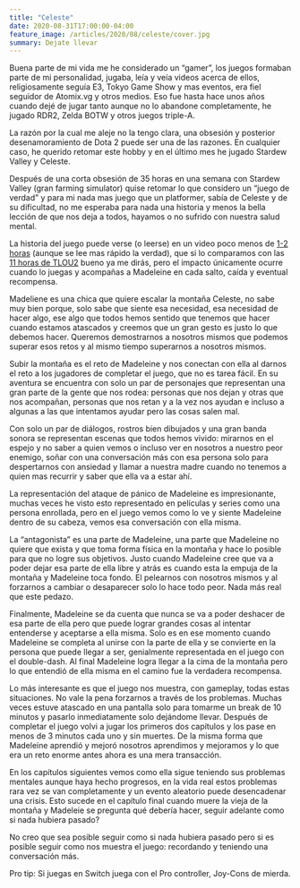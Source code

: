 ```yaml
---
title: "Celeste"
date: 2020-08-31T17:00:00-04:00
feature_image: /articles/2020/08/celeste/cover.jpg
summary: Dejate llevar
---
```


Buena parte de mi vida me he considerado un “gamer”, los juegos formaban parte de mi personalidad, jugaba, leía y veía videos acerca de ellos, religiosamente seguía E3, Tokyo Game Show y mas eventos, era fiel seguidor de Atomix.vg y otros medios. Eso fue hasta hace unos años cuando dejé de jugar tanto aunque no lo abandone completamente, he jugado RDR2, Zelda BOTW y otros juegos triple-A.

La razón por la cual me aleje no la tengo clara, una obsesión y posterior desenamoramiento de Dota 2 puede ser una de las razones. En cualquier caso, he querido retomar este hobby y en el último mes he jugado Stardew Valley y Celeste.

Después de una corta obsesión de 35 horas en una semana con Stardew Valley (gran farming simulator) quise retomar lo que considero un “juego de verdad” y para mi nada mas juego que un platformer, sabía de Celeste y de su dificultad, no me esperaba para nada una historia y menos la bella lección de que nos deja a todos, hayamos o no sufrido con nuestra salud mental.

La historia del juego puede verse (o leerse) en un video poco menos de [1-2 horas](https://www.youtube.com/watch?v=JIXqmjYF4F4) (aunque se lee mas rápido la verdad), que si lo comparamos con las [11 horas de TLOU2](https://www.youtube.com/watch?v=Iss5bRQ7yVM) bueno ya me dirás, pero el impacto únicamente ocurre cuando lo juegas y acompañas a Madeleine en cada salto, caída y eventual recompensa.

Madeliene es una chica que quiere escalar la montaña Celeste, no sabe muy bien porque, solo sabe que siente esa necesidad, esa necesidad de hacer algo, ese algo que todos hemos sentido que tenemos que hacer cuando estamos atascados y creemos que un gran gesto es justo lo que debemos hacer. Queremos demostrarnos a nosotros mismos que podemos superar esos retos y al mismo tiempo superarnos a nosotros mismos.

Subir la montaña es el reto de Madeleine y nos conectan con ella al darnos el reto a los jugadores de completar el juego, que no es tarea fácil. En su aventura se encuentra con solo un par de personajes que representan una gran parte de la gente que nos rodea: personas que nos dejan y otras que nos acompañan, personas que nos retan y a la vez nos ayudan e incluso a algunas a las que intentamos ayudar pero las cosas salen mal.

Con solo un par de diálogos, rostros bien dibujados y una gran banda sonora se representan escenas que todos hemos vivido: mirarnos en el espejo y no saber a quien vemos o incluso ver en nosotros a nuestro peor enemigo, soñar con una conversación más con esa persona solo para despertarnos con ansiedad y llamar a nuestra madre cuando no tenemos a quien mas recurrir y saber que ella va a estar ahí.

La representación del ataque de pánico de Madeleine es impresionante, muchas veces he visto esto representado en películas y series como una persona enrollada, pero en el juego vemos como lo ve y siente Madeleine dentro de su cabeza, vemos esa conversación con ella misma.

La “antagonista” es una parte de Madeleine, una parte que Madeleine no quiere que exista y que toma forma física en la montaña y hace lo posible para que no logre sus objetivos. Justo cuando Madeleine cree que va a poder dejar esa parte de ella libre y atrás es cuando esta la empuja de la montaña y Madeleine toca fondo. El pelearnos con nosotros mismos y al forzarnos a cambiar o desaparecer solo lo hace todo peor. Nada más real que este pedazo.

Finalmente, Madeleine se da cuenta que nunca se va a poder deshacer de esa parte de ella pero que puede lograr grandes cosas al intentar entenderse y aceptarse a ella misma. Solo es en ese momento cuando Madeleine se completa al unirse con la parte de ella y se convierte en la persona que puede llegar a ser, genialmente representada en el juego con el double-dash. Al final Madeleine logra llegar a la cima de la montaña pero lo que entendió de ella misma en el camino fue la verdadera recompensa.

Lo más interesante es que el juego nos muestra, con gameplay, todas estas situaciones. No vale la pena forzarnos a través de los problemas. Muchas veces estuve atascado en una pantalla solo para tomarme un break de 10 minutos y pasarlo inmediatamente solo dejándome llevar. Después de completar el juego volvi a jugar los primeros dos capítulos y los pase en menos de 3 minutos cada uno y sin muertes. De la misma forma que Madeleine aprendió y mejoró nosotros aprendimos y mejoramos y lo que era un reto enorme antes ahora es una mera transacción.

En los capítulos siguientes vemos como ella sigue teniendo sus problemas mentales aunque haya hecho progresos, en la vida real estos problemas rara vez se van completamente y un evento aleatorio puede desencadenar una crisis. Esto sucede en el capítulo final cuando muere la vieja de la montaña y Madeleie se pregunta qué debería hacer, seguir adelante como si nada hubiera pasado?

No creo que sea posible seguir como si nada hubiera pasado pero si es posible seguir como nos muestra el juego: recordando y teniendo una conversación más.

Pro tip: Si juegas en Switch juega con el Pro controller, Joy-Cons de mierda.
